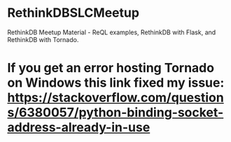 # RethinkDBSLCMeetup
RethinkDB Meetup Material - ReQL examples, RethinkDB with Flask, and RethinkDB with Tornado. 

# If you get an error hosting Tornado on Windows this link fixed my issue: https://stackoverflow.com/questions/6380057/python-binding-socket-address-already-in-use


